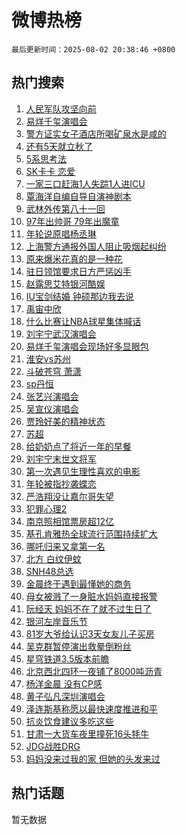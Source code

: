 # 微博热榜

`最后更新时间：2025-08-02 20:38:46 +0800`

## 热门搜索

1. [人民军队攻坚向前](https://m.weibo.cn/search?containerid=100103type%3D1%26t%3D10%26q%3D%23%E4%BA%BA%E6%B0%91%E5%86%9B%E9%98%9F%E6%94%BB%E5%9D%9A%E5%90%91%E5%89%8D%23&stream_entry_id=51&isnewpage=1&extparam=seat%3D1%26c_type%3D51%26cate%3D10103%26pos%3D0%26q%3D%2523%25E4%25BA%25BA%25E6%25B0%2591%25E5%2586%259B%25E9%2598%259F%25E6%2594%25BB%25E5%259D%259A%25E5%2590%2591%25E5%2589%258D%2523%26filter_type%3Drealtimehot%26stream_entry_id%3D51%26dgr%3D0%26display_time%3D1754138324%26pre_seqid%3D17541383246980199400592)
1. [易烊千玺演唱会](https://m.weibo.cn/search?containerid=100103type%3D1%26t%3D10%26q%3D%E6%98%93%E7%83%8A%E5%8D%83%E7%8E%BA%E6%BC%94%E5%94%B1%E4%BC%9A&stream_entry_id=31&isnewpage=1&extparam=seat%3D1%26band_rank%3D1%26lcate%3D5001%26cate%3D5001%26pos%3D0%26realpos%3D1%26q%3D%25E6%2598%2593%25E7%2583%258A%25E5%258D%2583%25E7%258E%25BA%25E6%25BC%2594%25E5%2594%25B1%25E4%25BC%259A%26dgr%3D0%26flag%3D16%26filter_type%3Drealtimehot%26stream_entry_id%3D31%26c_type%3D31%26display_time%3D1754138324%26pre_seqid%3D17541383246980199400592)
1. [警方证实女子酒店所喝矿泉水是咸的](https://m.weibo.cn/search?containerid=100103type%3D1%26t%3D10%26q%3D%23%E8%AD%A6%E6%96%B9%E8%AF%81%E5%AE%9E%E5%A5%B3%E5%AD%90%E9%85%92%E5%BA%97%E6%89%80%E5%96%9D%E7%9F%BF%E6%B3%89%E6%B0%B4%E6%98%AF%E5%92%B8%E7%9A%84%23&stream_entry_id=31&isnewpage=1&extparam=seat%3D1%26band_rank%3D2%26lcate%3D5001%26cate%3D5001%26pos%3D1%26realpos%3D2%26q%3D%2523%25E8%25AD%25A6%25E6%2596%25B9%25E8%25AF%2581%25E5%25AE%259E%25E5%25A5%25B3%25E5%25AD%2590%25E9%2585%2592%25E5%25BA%2597%25E6%2589%2580%25E5%2596%259D%25E7%259F%25BF%25E6%25B3%2589%25E6%25B0%25B4%25E6%2598%25AF%25E5%2592%25B8%25E7%259A%2584%2523%26dgr%3D0%26flag%3D0%26filter_type%3Drealtimehot%26stream_entry_id%3D31%26c_type%3D31%26display_time%3D1754138324%26pre_seqid%3D17541383246980199400592)
1. [还有5天就立秋了](https://m.weibo.cn/search?containerid=100103type%3D1%26t%3D10%26q%3D%23%E8%BF%98%E6%9C%895%E5%A4%A9%E5%B0%B1%E7%AB%8B%E7%A7%8B%E4%BA%86%23&stream_entry_id=31&isnewpage=1&extparam=seat%3D1%26band_rank%3D3%26lcate%3D5001%26cate%3D5001%26pos%3D2%26realpos%3D3%26q%3D%2523%25E8%25BF%2598%25E6%259C%25895%25E5%25A4%25A9%25E5%25B0%25B1%25E7%25AB%258B%25E7%25A7%258B%25E4%25BA%2586%2523%26dgr%3D0%26flag%3D0%26filter_type%3Drealtimehot%26stream_entry_id%3D31%26c_type%3D31%26display_time%3D1754138324%26pre_seqid%3D17541383246980199400592)
1. [5系思考法](https://m.weibo.cn/search?containerid=100103type%3D1%26t%3D10%26q%3D%235%E7%B3%BB%E6%80%9D%E8%80%83%E6%B3%95%23&stream_entry_id=31&isnewpage=1&extparam=seat%3D1%26band_rank%3D4%26lcate%3D5001%26cate%3D5001%26pos%3D3%26is_ad_pos%3D1%26q%3D%25235%25E7%25B3%25BB%25E6%2580%259D%25E8%2580%2583%25E6%25B3%2595%2523%26dgr%3D0%26adid%3D295538%26stream_entry_id%3D31%26filter_type%3Drealtimehot%26topic_ad%3D1%26c_type%3D31%26display_time%3D1754138324%26pre_seqid%3D17541383246980199400592)
1. [SK卡卡 恋爱](https://m.weibo.cn/search?containerid=100103type%3D1%26t%3D10%26q%3DSK%E5%8D%A1%E5%8D%A1+%E6%81%8B%E7%88%B1&stream_entry_id=31&isnewpage=1&extparam=seat%3D1%26band_rank%3D4%26lcate%3D5001%26cate%3D5001%26pos%3D4%26realpos%3D4%26q%3DSK%25E5%258D%25A1%25E5%258D%25A1%2520%25E6%2581%258B%25E7%2588%25B1%26dgr%3D0%26flag%3D1%26filter_type%3Drealtimehot%26stream_entry_id%3D31%26c_type%3D31%26display_time%3D1754138324%26pre_seqid%3D17541383246980199400592)
1. [一家三口赶海1人失踪1人进ICU](https://m.weibo.cn/search?containerid=100103type%3D1%26t%3D10%26q%3D%23%E4%B8%80%E5%AE%B6%E4%B8%89%E5%8F%A3%E8%B5%B6%E6%B5%B71%E4%BA%BA%E5%A4%B1%E8%B8%AA1%E4%BA%BA%E8%BF%9BICU%23&stream_entry_id=31&isnewpage=1&extparam=seat%3D1%26band_rank%3D5%26lcate%3D5001%26cate%3D5001%26pos%3D5%26realpos%3D5%26q%3D%2523%25E4%25B8%2580%25E5%25AE%25B6%25E4%25B8%2589%25E5%258F%25A3%25E8%25B5%25B6%25E6%25B5%25B71%25E4%25BA%25BA%25E5%25A4%25B1%25E8%25B8%25AA1%25E4%25BA%25BA%25E8%25BF%259BICU%2523%26dgr%3D0%26flag%3D1%26filter_type%3Drealtimehot%26stream_entry_id%3D31%26c_type%3D31%26display_time%3D1754138324%26pre_seqid%3D17541383246980199400592)
1. [覃海洋自编自导自演神剧本](https://m.weibo.cn/search?containerid=100103type%3D1%26t%3D10%26q%3D%E8%A6%83%E6%B5%B7%E6%B4%8B%E8%87%AA%E7%BC%96%E8%87%AA%E5%AF%BC%E8%87%AA%E6%BC%94%E7%A5%9E%E5%89%A7%E6%9C%AC&stream_entry_id=31&isnewpage=1&extparam=seat%3D1%26band_rank%3D6%26lcate%3D5001%26cate%3D5001%26pos%3D6%26realpos%3D6%26q%3D%25E8%25A6%2583%25E6%25B5%25B7%25E6%25B4%258B%25E8%2587%25AA%25E7%25BC%2596%25E8%2587%25AA%25E5%25AF%25BC%25E8%2587%25AA%25E6%25BC%2594%25E7%25A5%259E%25E5%2589%25A7%25E6%259C%25AC%26dgr%3D0%26flag%3D2%26filter_type%3Drealtimehot%26stream_entry_id%3D31%26c_type%3D31%26display_time%3D1754138324%26pre_seqid%3D17541383246980199400592)
1. [武林外传第八十一回](https://m.weibo.cn/search?containerid=100103type%3D1%26t%3D10%26q%3D%23%E6%AD%A6%E6%9E%97%E5%A4%96%E4%BC%A0%E7%AC%AC%E5%85%AB%E5%8D%81%E4%B8%80%E5%9B%9E%23&stream_entry_id=31&isnewpage=1&extparam=seat%3D1%26band_rank%3D7%26lcate%3D5001%26cate%3D5001%26pos%3D7%26is_ad_pos%3D1%26q%3D%2523%25E6%25AD%25A6%25E6%259E%2597%25E5%25A4%2596%25E4%25BC%25A0%25E7%25AC%25AC%25E5%2585%25AB%25E5%258D%2581%25E4%25B8%2580%25E5%259B%259E%2523%26dgr%3D0%26adid%3D295565%26stream_entry_id%3D31%26filter_type%3Drealtimehot%26topic_ad%3D1%26c_type%3D31%26display_time%3D1754138324%26pre_seqid%3D17541383246980199400592)
1. [97年出帅哥 79年出魔童](https://m.weibo.cn/search?containerid=100103type%3D1%26t%3D10%26q%3D97%E5%B9%B4%E5%87%BA%E5%B8%85%E5%93%A5+79%E5%B9%B4%E5%87%BA%E9%AD%94%E7%AB%A5&stream_entry_id=31&isnewpage=1&extparam=seat%3D1%26band_rank%3D7%26lcate%3D5001%26cate%3D5001%26pos%3D8%26realpos%3D7%26q%3D97%25E5%25B9%25B4%25E5%2587%25BA%25E5%25B8%2585%25E5%2593%25A5%252079%25E5%25B9%25B4%25E5%2587%25BA%25E9%25AD%2594%25E7%25AB%25A5%26dgr%3D0%26flag%3D1%26filter_type%3Drealtimehot%26stream_entry_id%3D31%26c_type%3D31%26display_time%3D1754138324%26pre_seqid%3D17541383246980199400592)
1. [年轮说原唱杨丞琳](https://m.weibo.cn/search?containerid=100103type%3D1%26t%3D10%26q%3D%E5%B9%B4%E8%BD%AE%E8%AF%B4%E5%8E%9F%E5%94%B1%E6%9D%A8%E4%B8%9E%E7%90%B3&stream_entry_id=31&isnewpage=1&extparam=seat%3D1%26band_rank%3D8%26lcate%3D5001%26cate%3D5001%26pos%3D9%26realpos%3D8%26q%3D%25E5%25B9%25B4%25E8%25BD%25AE%25E8%25AF%25B4%25E5%258E%259F%25E5%2594%25B1%25E6%259D%25A8%25E4%25B8%259E%25E7%2590%25B3%26dgr%3D0%26flag%3D2%26filter_type%3Drealtimehot%26stream_entry_id%3D31%26c_type%3D31%26display_time%3D1754138324%26pre_seqid%3D17541383246980199400592)
1. [上海警方通报外国人阻止吸烟起纠纷](https://m.weibo.cn/search?containerid=100103type%3D1%26t%3D10%26q%3D%23%E4%B8%8A%E6%B5%B7%E8%AD%A6%E6%96%B9%E9%80%9A%E6%8A%A5%E5%A4%96%E5%9B%BD%E4%BA%BA%E9%98%BB%E6%AD%A2%E5%90%B8%E7%83%9F%E8%B5%B7%E7%BA%A0%E7%BA%B7%23&stream_entry_id=31&isnewpage=1&extparam=seat%3D1%26band_rank%3D9%26lcate%3D5001%26cate%3D5001%26pos%3D10%26realpos%3D9%26q%3D%2523%25E4%25B8%258A%25E6%25B5%25B7%25E8%25AD%25A6%25E6%2596%25B9%25E9%2580%259A%25E6%258A%25A5%25E5%25A4%2596%25E5%259B%25BD%25E4%25BA%25BA%25E9%2598%25BB%25E6%25AD%25A2%25E5%2590%25B8%25E7%2583%259F%25E8%25B5%25B7%25E7%25BA%25A0%25E7%25BA%25B7%2523%26dgr%3D0%26flag%3D1%26filter_type%3Drealtimehot%26stream_entry_id%3D31%26c_type%3D31%26display_time%3D1754138324%26pre_seqid%3D17541383246980199400592)
1. [原来爆米花真的是一种花](https://m.weibo.cn/search?containerid=100103type%3D1%26t%3D10%26q%3D%23%E5%8E%9F%E6%9D%A5%E7%88%86%E7%B1%B3%E8%8A%B1%E7%9C%9F%E7%9A%84%E6%98%AF%E4%B8%80%E7%A7%8D%E8%8A%B1%23&stream_entry_id=31&isnewpage=1&extparam=seat%3D1%26band_rank%3D10%26lcate%3D5001%26cate%3D5001%26pos%3D11%26realpos%3D10%26q%3D%2523%25E5%258E%259F%25E6%259D%25A5%25E7%2588%2586%25E7%25B1%25B3%25E8%258A%25B1%25E7%259C%259F%25E7%259A%2584%25E6%2598%25AF%25E4%25B8%2580%25E7%25A7%258D%25E8%258A%25B1%2523%26dgr%3D0%26flag%3D0%26filter_type%3Drealtimehot%26stream_entry_id%3D31%26c_type%3D31%26display_time%3D1754138324%26pre_seqid%3D17541383246980199400592)
1. [驻日领馆要求日方严惩凶手](https://m.weibo.cn/search?containerid=100103type%3D1%26t%3D10%26q%3D%23%E9%A9%BB%E6%97%A5%E9%A2%86%E9%A6%86%E8%A6%81%E6%B1%82%E6%97%A5%E6%96%B9%E4%B8%A5%E6%83%A9%E5%87%B6%E6%89%8B%23&stream_entry_id=31&isnewpage=1&extparam=seat%3D1%26band_rank%3D11%26lcate%3D5001%26cate%3D5001%26pos%3D12%26realpos%3D11%26q%3D%2523%25E9%25A9%25BB%25E6%2597%25A5%25E9%25A2%2586%25E9%25A6%2586%25E8%25A6%2581%25E6%25B1%2582%25E6%2597%25A5%25E6%2596%25B9%25E4%25B8%25A5%25E6%2583%25A9%25E5%2587%25B6%25E6%2589%258B%2523%26dgr%3D0%26flag%3D1%26filter_type%3Drealtimehot%26stream_entry_id%3D31%26c_type%3D31%26display_time%3D1754138324%26pre_seqid%3D17541383246980199400592)
1. [赵露思艾特银河酷娱](https://m.weibo.cn/search?containerid=100103type%3D1%26t%3D10%26q%3D%23%E8%B5%B5%E9%9C%B2%E6%80%9D%E8%89%BE%E7%89%B9%E9%93%B6%E6%B2%B3%E9%85%B7%E5%A8%B1%23&stream_entry_id=31&isnewpage=1&extparam=seat%3D1%26band_rank%3D12%26lcate%3D5001%26cate%3D5001%26pos%3D13%26realpos%3D12%26q%3D%2523%25E8%25B5%25B5%25E9%259C%25B2%25E6%2580%259D%25E8%2589%25BE%25E7%2589%25B9%25E9%2593%25B6%25E6%25B2%25B3%25E9%2585%25B7%25E5%25A8%25B1%2523%26dgr%3D0%26flag%3D2%26filter_type%3Drealtimehot%26stream_entry_id%3D31%26c_type%3D31%26display_time%3D1754138324%26pre_seqid%3D17541383246980199400592)
1. [IU宝剑结婚 钟硕那边我去说](https://m.weibo.cn/search?containerid=100103type%3D1%26t%3D10%26q%3DIU%E5%AE%9D%E5%89%91%E7%BB%93%E5%A9%9A+%E9%92%9F%E7%A1%95%E9%82%A3%E8%BE%B9%E6%88%91%E5%8E%BB%E8%AF%B4&stream_entry_id=31&isnewpage=1&extparam=seat%3D1%26band_rank%3D13%26lcate%3D5001%26cate%3D5001%26pos%3D14%26realpos%3D13%26q%3DIU%25E5%25AE%259D%25E5%2589%2591%25E7%25BB%2593%25E5%25A9%259A%2520%25E9%2592%259F%25E7%25A1%2595%25E9%2582%25A3%25E8%25BE%25B9%25E6%2588%2591%25E5%258E%25BB%25E8%25AF%25B4%26dgr%3D0%26flag%3D2%26filter_type%3Drealtimehot%26stream_entry_id%3D31%26c_type%3D31%26display_time%3D1754138324%26pre_seqid%3D17541383246980199400592)
1. [禹宙中欣](https://m.weibo.cn/search?containerid=100103type%3D1%26t%3D10%26q%3D%E7%A6%B9%E5%AE%99%E4%B8%AD%E6%AC%A3&stream_entry_id=31&isnewpage=1&extparam=seat%3D1%26band_rank%3D14%26lcate%3D5001%26cate%3D5001%26pos%3D15%26realpos%3D14%26q%3D%25E7%25A6%25B9%25E5%25AE%2599%25E4%25B8%25AD%25E6%25AC%25A3%26dgr%3D0%26flag%3D0%26filter_type%3Drealtimehot%26stream_entry_id%3D31%26c_type%3D31%26display_time%3D1754138324%26pre_seqid%3D17541383246980199400592)
1. [什么比赛让NBA球星集体喊话](https://m.weibo.cn/search?containerid=100103type%3D1%26t%3D10%26q%3D%23%E4%BB%80%E4%B9%88%E6%AF%94%E8%B5%9B%E8%AE%A9NBA%E7%90%83%E6%98%9F%E9%9B%86%E4%BD%93%E5%96%8A%E8%AF%9D%23&stream_entry_id=31&isnewpage=1&extparam=seat%3D1%26band_rank%3D15%26lcate%3D5001%26cate%3D5001%26pos%3D16%26realpos%3D15%26q%3D%2523%25E4%25BB%2580%25E4%25B9%2588%25E6%25AF%2594%25E8%25B5%259B%25E8%25AE%25A9NBA%25E7%2590%2583%25E6%2598%259F%25E9%259B%2586%25E4%25BD%2593%25E5%2596%258A%25E8%25AF%259D%2523%26dgr%3D0%26adid%3D295637%26flag%3D0%26filter_type%3Drealtimehot%26stream_entry_id%3D31%26c_type%3D31%26display_time%3D1754138324%26pre_seqid%3D17541383246980199400592)
1. [刘宇宁武汉演唱会](https://m.weibo.cn/search?containerid=100103type%3D1%26t%3D10%26q%3D%E5%88%98%E5%AE%87%E5%AE%81%E6%AD%A6%E6%B1%89%E6%BC%94%E5%94%B1%E4%BC%9A&stream_entry_id=31&isnewpage=1&extparam=seat%3D1%26band_rank%3D16%26lcate%3D5001%26cate%3D5001%26pos%3D17%26realpos%3D16%26q%3D%25E5%2588%2598%25E5%25AE%2587%25E5%25AE%2581%25E6%25AD%25A6%25E6%25B1%2589%25E6%25BC%2594%25E5%2594%25B1%25E4%25BC%259A%26dgr%3D0%26flag%3D0%26filter_type%3Drealtimehot%26stream_entry_id%3D31%26c_type%3D31%26display_time%3D1754138324%26pre_seqid%3D17541383246980199400592)
1. [易烊千玺演唱会现场好多显眼包](https://m.weibo.cn/search?containerid=100103type%3D1%26t%3D10%26q%3D%23%E6%98%93%E7%83%8A%E5%8D%83%E7%8E%BA%E6%BC%94%E5%94%B1%E4%BC%9A%E7%8E%B0%E5%9C%BA%E5%A5%BD%E5%A4%9A%E6%98%BE%E7%9C%BC%E5%8C%85%23&stream_entry_id=31&isnewpage=1&extparam=seat%3D1%26band_rank%3D17%26lcate%3D5001%26cate%3D5001%26pos%3D18%26realpos%3D17%26q%3D%2523%25E6%2598%2593%25E7%2583%258A%25E5%258D%2583%25E7%258E%25BA%25E6%25BC%2594%25E5%2594%25B1%25E4%25BC%259A%25E7%258E%25B0%25E5%259C%25BA%25E5%25A5%25BD%25E5%25A4%259A%25E6%2598%25BE%25E7%259C%25BC%25E5%258C%2585%2523%26dgr%3D0%26flag%3D1%26filter_type%3Drealtimehot%26stream_entry_id%3D31%26c_type%3D31%26display_time%3D1754138324%26pre_seqid%3D17541383246980199400592)
1. [淮安vs苏州](https://m.weibo.cn/search?containerid=100103type%3D1%26t%3D10%26q%3D%23%E6%B7%AE%E5%AE%89vs%E8%8B%8F%E5%B7%9E%23&stream_entry_id=31&isnewpage=1&extparam=seat%3D1%26band_rank%3D18%26lcate%3D5001%26cate%3D5001%26pos%3D19%26realpos%3D18%26q%3D%2523%25E6%25B7%25AE%25E5%25AE%2589vs%25E8%258B%258F%25E5%25B7%259E%2523%26dgr%3D0%26flag%3D1%26filter_type%3Drealtimehot%26stream_entry_id%3D31%26c_type%3D31%26display_time%3D1754138324%26pre_seqid%3D17541383246980199400592)
1. [斗破苍穹 萧潇](https://m.weibo.cn/search?containerid=100103type%3D1%26t%3D10%26q%3D%E6%96%97%E7%A0%B4%E8%8B%8D%E7%A9%B9+%E8%90%A7%E6%BD%87&stream_entry_id=31&isnewpage=1&extparam=seat%3D1%26band_rank%3D19%26lcate%3D5001%26cate%3D5001%26pos%3D20%26realpos%3D19%26q%3D%25E6%2596%2597%25E7%25A0%25B4%25E8%258B%258D%25E7%25A9%25B9%2520%25E8%2590%25A7%25E6%25BD%2587%26dgr%3D0%26flag%3D0%26filter_type%3Drealtimehot%26stream_entry_id%3D31%26c_type%3D31%26display_time%3D1754138324%26pre_seqid%3D17541383246980199400592)
1. [sp丹恒](https://m.weibo.cn/search?containerid=100103type%3D1%26t%3D10%26q%3Dsp%E4%B8%B9%E6%81%92&stream_entry_id=31&isnewpage=1&extparam=seat%3D1%26band_rank%3D20%26lcate%3D5001%26cate%3D5001%26pos%3D21%26realpos%3D20%26q%3Dsp%25E4%25B8%25B9%25E6%2581%2592%26dgr%3D0%26flag%3D1%26filter_type%3Drealtimehot%26stream_entry_id%3D31%26c_type%3D31%26display_time%3D1754138324%26pre_seqid%3D17541383246980199400592)
1. [张艺兴演唱会](https://m.weibo.cn/search?containerid=100103type%3D1%26t%3D10%26q%3D%E5%BC%A0%E8%89%BA%E5%85%B4%E6%BC%94%E5%94%B1%E4%BC%9A&stream_entry_id=31&isnewpage=1&extparam=seat%3D1%26band_rank%3D21%26lcate%3D5001%26cate%3D5001%26pos%3D22%26realpos%3D21%26q%3D%25E5%25BC%25A0%25E8%2589%25BA%25E5%2585%25B4%25E6%25BC%2594%25E5%2594%25B1%25E4%25BC%259A%26dgr%3D0%26flag%3D0%26filter_type%3Drealtimehot%26stream_entry_id%3D31%26c_type%3D31%26display_time%3D1754138324%26pre_seqid%3D17541383246980199400592)
1. [吴宣仪演唱会](https://m.weibo.cn/search?containerid=100103type%3D1%26t%3D10%26q%3D%E5%90%B4%E5%AE%A3%E4%BB%AA%E6%BC%94%E5%94%B1%E4%BC%9A&stream_entry_id=31&isnewpage=1&extparam=seat%3D1%26band_rank%3D22%26lcate%3D5001%26cate%3D5001%26pos%3D23%26realpos%3D22%26q%3D%25E5%2590%25B4%25E5%25AE%25A3%25E4%25BB%25AA%25E6%25BC%2594%25E5%2594%25B1%25E4%25BC%259A%26dgr%3D0%26flag%3D1%26filter_type%3Drealtimehot%26stream_entry_id%3D31%26c_type%3D31%26display_time%3D1754138324%26pre_seqid%3D17541383246980199400592)
1. [贾玲好美的精神状态](https://m.weibo.cn/search?containerid=100103type%3D1%26t%3D10%26q%3D%23%E8%B4%BE%E7%8E%B2%E5%A5%BD%E7%BE%8E%E7%9A%84%E7%B2%BE%E7%A5%9E%E7%8A%B6%E6%80%81%23&stream_entry_id=31&isnewpage=1&extparam=seat%3D1%26band_rank%3D23%26lcate%3D5001%26cate%3D5001%26pos%3D24%26realpos%3D23%26q%3D%2523%25E8%25B4%25BE%25E7%258E%25B2%25E5%25A5%25BD%25E7%25BE%258E%25E7%259A%2584%25E7%25B2%25BE%25E7%25A5%259E%25E7%258A%25B6%25E6%2580%2581%2523%26dgr%3D0%26flag%3D1%26filter_type%3Drealtimehot%26stream_entry_id%3D31%26c_type%3D31%26display_time%3D1754138324%26pre_seqid%3D17541383246980199400592)
1. [苏超](https://m.weibo.cn/search?containerid=100103type%3D1%26t%3D10%26q%3D%E8%8B%8F%E8%B6%85&stream_entry_id=31&isnewpage=1&extparam=seat%3D1%26band_rank%3D24%26lcate%3D5001%26cate%3D5001%26pos%3D25%26realpos%3D24%26q%3D%25E8%258B%258F%25E8%25B6%2585%26dgr%3D0%26flag%3D0%26filter_type%3Drealtimehot%26stream_entry_id%3D31%26c_type%3D31%26display_time%3D1754138324%26pre_seqid%3D17541383246980199400592)
1. [给奶奶点了将近一年的早餐](https://m.weibo.cn/search?containerid=100103type%3D1%26t%3D10%26q%3D%E7%BB%99%E5%A5%B6%E5%A5%B6%E7%82%B9%E4%BA%86%E5%B0%86%E8%BF%91%E4%B8%80%E5%B9%B4%E7%9A%84%E6%97%A9%E9%A4%90&stream_entry_id=31&isnewpage=1&extparam=seat%3D1%26band_rank%3D25%26lcate%3D5001%26cate%3D5001%26pos%3D26%26realpos%3D25%26q%3D%25E7%25BB%2599%25E5%25A5%25B6%25E5%25A5%25B6%25E7%2582%25B9%25E4%25BA%2586%25E5%25B0%2586%25E8%25BF%2591%25E4%25B8%2580%25E5%25B9%25B4%25E7%259A%2584%25E6%2597%25A9%25E9%25A4%2590%26dgr%3D0%26flag%3D0%26filter_type%3Drealtimehot%26stream_entry_id%3D31%26c_type%3D31%26display_time%3D1754138324%26pre_seqid%3D17541383246980199400592)
1. [刘宇宁末世文将军](https://m.weibo.cn/search?containerid=100103type%3D1%26t%3D10%26q%3D%E5%88%98%E5%AE%87%E5%AE%81%E6%9C%AB%E4%B8%96%E6%96%87%E5%B0%86%E5%86%9B&stream_entry_id=31&isnewpage=1&extparam=seat%3D1%26band_rank%3D26%26lcate%3D5001%26cate%3D5001%26pos%3D27%26realpos%3D26%26q%3D%25E5%2588%2598%25E5%25AE%2587%25E5%25AE%2581%25E6%259C%25AB%25E4%25B8%2596%25E6%2596%2587%25E5%25B0%2586%25E5%2586%259B%26dgr%3D0%26flag%3D1%26filter_type%3Drealtimehot%26stream_entry_id%3D31%26c_type%3D31%26display_time%3D1754138324%26pre_seqid%3D17541383246980199400592)
1. [第一次遇见生理性喜欢的电影](https://m.weibo.cn/search?containerid=100103type%3D1%26t%3D10%26q%3D%E7%AC%AC%E4%B8%80%E6%AC%A1%E9%81%87%E8%A7%81%E7%94%9F%E7%90%86%E6%80%A7%E5%96%9C%E6%AC%A2%E7%9A%84%E7%94%B5%E5%BD%B1&stream_entry_id=31&isnewpage=1&extparam=seat%3D1%26band_rank%3D27%26lcate%3D5001%26cate%3D5001%26pos%3D28%26realpos%3D27%26q%3D%25E7%25AC%25AC%25E4%25B8%2580%25E6%25AC%25A1%25E9%2581%2587%25E8%25A7%2581%25E7%2594%259F%25E7%2590%2586%25E6%2580%25A7%25E5%2596%259C%25E6%25AC%25A2%25E7%259A%2584%25E7%2594%25B5%25E5%25BD%25B1%26dgr%3D0%26flag%3D1%26filter_type%3Drealtimehot%26stream_entry_id%3D31%26c_type%3D31%26display_time%3D1754138324%26pre_seqid%3D17541383246980199400592)
1. [年轮被指抄袭蝶恋](https://m.weibo.cn/search?containerid=100103type%3D1%26t%3D10%26q%3D%23%E5%B9%B4%E8%BD%AE%E8%A2%AB%E6%8C%87%E6%8A%84%E8%A2%AD%E8%9D%B6%E6%81%8B%23&stream_entry_id=31&isnewpage=1&extparam=seat%3D1%26band_rank%3D28%26lcate%3D5001%26cate%3D5001%26pos%3D29%26realpos%3D28%26q%3D%2523%25E5%25B9%25B4%25E8%25BD%25AE%25E8%25A2%25AB%25E6%258C%2587%25E6%258A%2584%25E8%25A2%25AD%25E8%259D%25B6%25E6%2581%258B%2523%26dgr%3D0%26flag%3D0%26filter_type%3Drealtimehot%26stream_entry_id%3D31%26c_type%3D31%26display_time%3D1754138324%26pre_seqid%3D17541383246980199400592)
1. [严浩翔没让嘉尔哥失望](https://m.weibo.cn/search?containerid=100103type%3D1%26t%3D10%26q%3D%23%E4%B8%A5%E6%B5%A9%E7%BF%94%E6%B2%A1%E8%AE%A9%E5%98%89%E5%B0%94%E5%93%A5%E5%A4%B1%E6%9C%9B%23&stream_entry_id=31&isnewpage=1&extparam=seat%3D1%26band_rank%3D29%26lcate%3D5001%26cate%3D5001%26pos%3D30%26realpos%3D29%26q%3D%2523%25E4%25B8%25A5%25E6%25B5%25A9%25E7%25BF%2594%25E6%25B2%25A1%25E8%25AE%25A9%25E5%2598%2589%25E5%25B0%2594%25E5%2593%25A5%25E5%25A4%25B1%25E6%259C%259B%2523%26dgr%3D0%26flag%3D0%26filter_type%3Drealtimehot%26stream_entry_id%3D31%26c_type%3D31%26display_time%3D1754138324%26pre_seqid%3D17541383246980199400592)
1. [犯罪心理2](https://m.weibo.cn/search?containerid=100103type%3D1%26t%3D10%26q%3D%E7%8A%AF%E7%BD%AA%E5%BF%83%E7%90%862&stream_entry_id=31&isnewpage=1&extparam=seat%3D1%26band_rank%3D30%26lcate%3D5001%26cate%3D5001%26pos%3D31%26realpos%3D30%26q%3D%25E7%258A%25AF%25E7%25BD%25AA%25E5%25BF%2583%25E7%2590%25862%26dgr%3D0%26flag%3D1%26filter_type%3Drealtimehot%26stream_entry_id%3D31%26c_type%3D31%26display_time%3D1754138324%26pre_seqid%3D17541383246980199400592)
1. [南京照相馆票房超12亿](https://m.weibo.cn/search?containerid=100103type%3D1%26t%3D10%26q%3D%23%E5%8D%97%E4%BA%AC%E7%85%A7%E7%9B%B8%E9%A6%86%E7%A5%A8%E6%88%BF%E8%B6%8512%E4%BA%BF%23&stream_entry_id=31&isnewpage=1&extparam=seat%3D1%26band_rank%3D31%26lcate%3D5001%26cate%3D5001%26pos%3D32%26realpos%3D31%26q%3D%2523%25E5%258D%2597%25E4%25BA%25AC%25E7%2585%25A7%25E7%259B%25B8%25E9%25A6%2586%25E7%25A5%25A8%25E6%2588%25BF%25E8%25B6%258512%25E4%25BA%25BF%2523%26dgr%3D0%26flag%3D1%26filter_type%3Drealtimehot%26stream_entry_id%3D31%26c_type%3D31%26display_time%3D1754138324%26pre_seqid%3D17541383246980199400592)
1. [基孔肯雅热全球流行范围持续扩大](https://m.weibo.cn/search?containerid=100103type%3D1%26t%3D10%26q%3D%23%E5%9F%BA%E5%AD%94%E8%82%AF%E9%9B%85%E7%83%AD%E5%85%A8%E7%90%83%E6%B5%81%E8%A1%8C%E8%8C%83%E5%9B%B4%E6%8C%81%E7%BB%AD%E6%89%A9%E5%A4%A7%23&stream_entry_id=31&isnewpage=1&extparam=seat%3D1%26band_rank%3D32%26lcate%3D5001%26cate%3D5001%26pos%3D33%26realpos%3D32%26q%3D%2523%25E5%259F%25BA%25E5%25AD%2594%25E8%2582%25AF%25E9%259B%2585%25E7%2583%25AD%25E5%2585%25A8%25E7%2590%2583%25E6%25B5%2581%25E8%25A1%258C%25E8%258C%2583%25E5%259B%25B4%25E6%258C%2581%25E7%25BB%25AD%25E6%2589%25A9%25E5%25A4%25A7%2523%26dgr%3D0%26flag%3D1%26filter_type%3Drealtimehot%26stream_entry_id%3D31%26c_type%3D31%26display_time%3D1754138324%26pre_seqid%3D17541383246980199400592)
1. [哪吒归来又拿第一名](https://m.weibo.cn/search?containerid=100103type%3D1%26t%3D10%26q%3D%23%E5%93%AA%E5%90%92%E5%BD%92%E6%9D%A5%E5%8F%88%E6%8B%BF%E7%AC%AC%E4%B8%80%E5%90%8D%23&stream_entry_id=31&isnewpage=1&extparam=seat%3D1%26band_rank%3D33%26lcate%3D5001%26cate%3D5001%26pos%3D34%26realpos%3D33%26q%3D%2523%25E5%2593%25AA%25E5%2590%2592%25E5%25BD%2592%25E6%259D%25A5%25E5%258F%2588%25E6%258B%25BF%25E7%25AC%25AC%25E4%25B8%2580%25E5%2590%258D%2523%26dgr%3D0%26flag%3D1%26filter_type%3Drealtimehot%26stream_entry_id%3D31%26c_type%3D31%26display_time%3D1754138324%26pre_seqid%3D17541383246980199400592)
1. [北方 白纹伊蚊](https://m.weibo.cn/search?containerid=100103type%3D1%26t%3D10%26q%3D%E5%8C%97%E6%96%B9+%E7%99%BD%E7%BA%B9%E4%BC%8A%E8%9A%8A&stream_entry_id=31&isnewpage=1&extparam=seat%3D1%26band_rank%3D34%26lcate%3D5001%26cate%3D5001%26pos%3D35%26realpos%3D34%26q%3D%25E5%258C%2597%25E6%2596%25B9%2520%25E7%2599%25BD%25E7%25BA%25B9%25E4%25BC%258A%25E8%259A%258A%26dgr%3D0%26flag%3D0%26filter_type%3Drealtimehot%26stream_entry_id%3D31%26c_type%3D31%26display_time%3D1754138324%26pre_seqid%3D17541383246980199400592)
1. [SNH48总选](https://m.weibo.cn/search?containerid=100103type%3D1%26t%3D10%26q%3DSNH48%E6%80%BB%E9%80%89&stream_entry_id=31&isnewpage=1&extparam=seat%3D1%26band_rank%3D35%26lcate%3D5001%26cate%3D5001%26pos%3D36%26realpos%3D35%26q%3DSNH48%25E6%2580%25BB%25E9%2580%2589%26dgr%3D0%26flag%3D0%26filter_type%3Drealtimehot%26stream_entry_id%3D31%26c_type%3D31%26display_time%3D1754138324%26pre_seqid%3D17541383246980199400592)
1. [金晨终于遇到最懂她的商务](https://m.weibo.cn/search?containerid=100103type%3D1%26t%3D10%26q%3D%E9%87%91%E6%99%A8%E7%BB%88%E4%BA%8E%E9%81%87%E5%88%B0%E6%9C%80%E6%87%82%E5%A5%B9%E7%9A%84%E5%95%86%E5%8A%A1&stream_entry_id=31&isnewpage=1&extparam=seat%3D1%26band_rank%3D36%26lcate%3D5001%26cate%3D5001%26pos%3D37%26realpos%3D36%26q%3D%25E9%2587%2591%25E6%2599%25A8%25E7%25BB%2588%25E4%25BA%258E%25E9%2581%2587%25E5%2588%25B0%25E6%259C%2580%25E6%2587%2582%25E5%25A5%25B9%25E7%259A%2584%25E5%2595%2586%25E5%258A%25A1%26dgr%3D0%26flag%3D1%26filter_type%3Drealtimehot%26stream_entry_id%3D31%26c_type%3D31%26display_time%3D1754138324%26pre_seqid%3D17541383246980199400592)
1. [母女被溅了一身脏水妈妈直接报警](https://m.weibo.cn/search?containerid=100103type%3D1%26t%3D10%26q%3D%23%E6%AF%8D%E5%A5%B3%E8%A2%AB%E6%BA%85%E4%BA%86%E4%B8%80%E8%BA%AB%E8%84%8F%E6%B0%B4%E5%A6%88%E5%A6%88%E7%9B%B4%E6%8E%A5%E6%8A%A5%E8%AD%A6%23&stream_entry_id=31&isnewpage=1&extparam=seat%3D1%26band_rank%3D37%26lcate%3D5001%26cate%3D5001%26pos%3D38%26realpos%3D37%26q%3D%2523%25E6%25AF%258D%25E5%25A5%25B3%25E8%25A2%25AB%25E6%25BA%2585%25E4%25BA%2586%25E4%25B8%2580%25E8%25BA%25AB%25E8%2584%258F%25E6%25B0%25B4%25E5%25A6%2588%25E5%25A6%2588%25E7%259B%25B4%25E6%258E%25A5%25E6%258A%25A5%25E8%25AD%25A6%2523%26dgr%3D0%26flag%3D0%26filter_type%3Drealtimehot%26stream_entry_id%3D31%26c_type%3D31%26display_time%3D1754138324%26pre_seqid%3D17541383246980199400592)
1. [阮经天 妈妈不在了就不过生日了](https://m.weibo.cn/search?containerid=100103type%3D1%26t%3D10%26q%3D%E9%98%AE%E7%BB%8F%E5%A4%A9+%E5%A6%88%E5%A6%88%E4%B8%8D%E5%9C%A8%E4%BA%86%E5%B0%B1%E4%B8%8D%E8%BF%87%E7%94%9F%E6%97%A5%E4%BA%86&stream_entry_id=31&isnewpage=1&extparam=seat%3D1%26band_rank%3D38%26lcate%3D5001%26cate%3D5001%26pos%3D39%26realpos%3D38%26q%3D%25E9%2598%25AE%25E7%25BB%258F%25E5%25A4%25A9%2520%25E5%25A6%2588%25E5%25A6%2588%25E4%25B8%258D%25E5%259C%25A8%25E4%25BA%2586%25E5%25B0%25B1%25E4%25B8%258D%25E8%25BF%2587%25E7%2594%259F%25E6%2597%25A5%25E4%25BA%2586%26dgr%3D0%26flag%3D1%26filter_type%3Drealtimehot%26stream_entry_id%3D31%26c_type%3D31%26display_time%3D1754138324%26pre_seqid%3D17541383246980199400592)
1. [银河左岸音乐节](https://m.weibo.cn/search?containerid=100103type%3D1%26t%3D10%26q%3D%E9%93%B6%E6%B2%B3%E5%B7%A6%E5%B2%B8%E9%9F%B3%E4%B9%90%E8%8A%82&stream_entry_id=31&isnewpage=1&extparam=seat%3D1%26band_rank%3D39%26lcate%3D5001%26cate%3D5001%26pos%3D40%26realpos%3D39%26q%3D%25E9%2593%25B6%25E6%25B2%25B3%25E5%25B7%25A6%25E5%25B2%25B8%25E9%259F%25B3%25E4%25B9%2590%25E8%258A%2582%26dgr%3D0%26flag%3D1%26filter_type%3Drealtimehot%26stream_entry_id%3D31%26c_type%3D31%26display_time%3D1754138324%26pre_seqid%3D17541383246980199400592)
1. [81岁大爷给认识3天女友儿子买房](https://m.weibo.cn/search?containerid=100103type%3D1%26t%3D10%26q%3D%2381%E5%B2%81%E5%A4%A7%E7%88%B7%E7%BB%99%E8%AE%A4%E8%AF%863%E5%A4%A9%E5%A5%B3%E5%8F%8B%E5%84%BF%E5%AD%90%E4%B9%B0%E6%88%BF%23&stream_entry_id=31&isnewpage=1&extparam=seat%3D1%26band_rank%3D40%26lcate%3D5001%26cate%3D5001%26pos%3D41%26realpos%3D40%26q%3D%252381%25E5%25B2%2581%25E5%25A4%25A7%25E7%2588%25B7%25E7%25BB%2599%25E8%25AE%25A4%25E8%25AF%25863%25E5%25A4%25A9%25E5%25A5%25B3%25E5%258F%258B%25E5%2584%25BF%25E5%25AD%2590%25E4%25B9%25B0%25E6%2588%25BF%2523%26dgr%3D0%26flag%3D1%26filter_type%3Drealtimehot%26stream_entry_id%3D31%26c_type%3D31%26display_time%3D1754138324%26pre_seqid%3D17541383246980199400592)
1. [吴克群暂停演出救晕倒粉丝](https://m.weibo.cn/search?containerid=100103type%3D1%26t%3D10%26q%3D%E5%90%B4%E5%85%8B%E7%BE%A4%E6%9A%82%E5%81%9C%E6%BC%94%E5%87%BA%E6%95%91%E6%99%95%E5%80%92%E7%B2%89%E4%B8%9D&stream_entry_id=31&isnewpage=1&extparam=seat%3D1%26band_rank%3D41%26lcate%3D5001%26cate%3D5001%26pos%3D42%26realpos%3D41%26q%3D%25E5%2590%25B4%25E5%2585%258B%25E7%25BE%25A4%25E6%259A%2582%25E5%2581%259C%25E6%25BC%2594%25E5%2587%25BA%25E6%2595%2591%25E6%2599%2595%25E5%2580%2592%25E7%25B2%2589%25E4%25B8%259D%26dgr%3D0%26flag%3D1%26filter_type%3Drealtimehot%26stream_entry_id%3D31%26c_type%3D31%26display_time%3D1754138324%26pre_seqid%3D17541383246980199400592)
1. [星穹铁道3.5版本前瞻](https://m.weibo.cn/search?containerid=100103type%3D1%26t%3D10%26q%3D%23%E6%98%9F%E7%A9%B9%E9%93%81%E9%81%933.5%E7%89%88%E6%9C%AC%E5%89%8D%E7%9E%BB%23&stream_entry_id=31&isnewpage=1&extparam=seat%3D1%26band_rank%3D42%26lcate%3D5001%26cate%3D5001%26pos%3D43%26realpos%3D42%26q%3D%2523%25E6%2598%259F%25E7%25A9%25B9%25E9%2593%2581%25E9%2581%25933.5%25E7%2589%2588%25E6%259C%25AC%25E5%2589%258D%25E7%259E%25BB%2523%26dgr%3D0%26flag%3D1%26filter_type%3Drealtimehot%26stream_entry_id%3D31%26c_type%3D31%26display_time%3D1754138324%26pre_seqid%3D17541383246980199400592)
1. [北京西北四环一夜铺了8000吨沥青](https://m.weibo.cn/search?containerid=100103type%3D1%26t%3D10%26q%3D%23%E5%8C%97%E4%BA%AC%E8%A5%BF%E5%8C%97%E5%9B%9B%E7%8E%AF%E4%B8%80%E5%A4%9C%E9%93%BA%E4%BA%868000%E5%90%A8%E6%B2%A5%E9%9D%92%23&stream_entry_id=31&isnewpage=1&extparam=seat%3D1%26band_rank%3D43%26lcate%3D5001%26cate%3D5001%26pos%3D44%26realpos%3D43%26q%3D%2523%25E5%258C%2597%25E4%25BA%25AC%25E8%25A5%25BF%25E5%258C%2597%25E5%259B%259B%25E7%258E%25AF%25E4%25B8%2580%25E5%25A4%259C%25E9%2593%25BA%25E4%25BA%25868000%25E5%2590%25A8%25E6%25B2%25A5%25E9%259D%2592%2523%26dgr%3D0%26flag%3D0%26filter_type%3Drealtimehot%26stream_entry_id%3D31%26c_type%3D31%26display_time%3D1754138324%26pre_seqid%3D17541383246980199400592)
1. [杨洋金晨 没有CP感](https://m.weibo.cn/search?containerid=100103type%3D1%26t%3D10%26q%3D%E6%9D%A8%E6%B4%8B%E9%87%91%E6%99%A8+%E6%B2%A1%E6%9C%89CP%E6%84%9F&stream_entry_id=31&isnewpage=1&extparam=seat%3D1%26band_rank%3D44%26lcate%3D5001%26cate%3D5001%26pos%3D45%26realpos%3D44%26q%3D%25E6%259D%25A8%25E6%25B4%258B%25E9%2587%2591%25E6%2599%25A8%2520%25E6%25B2%25A1%25E6%259C%2589CP%25E6%2584%259F%26dgr%3D0%26flag%3D0%26filter_type%3Drealtimehot%26stream_entry_id%3D31%26c_type%3D31%26display_time%3D1754138324%26pre_seqid%3D17541383246980199400592)
1. [黄子弘凡深圳演唱会](https://m.weibo.cn/search?containerid=100103type%3D1%26t%3D10%26q%3D%E9%BB%84%E5%AD%90%E5%BC%98%E5%87%A1%E6%B7%B1%E5%9C%B3%E6%BC%94%E5%94%B1%E4%BC%9A&stream_entry_id=31&isnewpage=1&extparam=seat%3D1%26band_rank%3D45%26lcate%3D5001%26cate%3D5001%26pos%3D46%26realpos%3D45%26q%3D%25E9%25BB%2584%25E5%25AD%2590%25E5%25BC%2598%25E5%2587%25A1%25E6%25B7%25B1%25E5%259C%25B3%25E6%25BC%2594%25E5%2594%25B1%25E4%25BC%259A%26dgr%3D0%26flag%3D1%26filter_type%3Drealtimehot%26stream_entry_id%3D31%26c_type%3D31%26display_time%3D1754138324%26pre_seqid%3D17541383246980199400592)
1. [泽连斯基称愿以最快速度推进和平](https://m.weibo.cn/search?containerid=100103type%3D1%26t%3D10%26q%3D%23%E6%B3%BD%E8%BF%9E%E6%96%AF%E5%9F%BA%E7%A7%B0%E6%84%BF%E4%BB%A5%E6%9C%80%E5%BF%AB%E9%80%9F%E5%BA%A6%E6%8E%A8%E8%BF%9B%E5%92%8C%E5%B9%B3%23&stream_entry_id=31&isnewpage=1&extparam=seat%3D1%26band_rank%3D46%26lcate%3D5001%26cate%3D5001%26pos%3D47%26realpos%3D46%26q%3D%2523%25E6%25B3%25BD%25E8%25BF%259E%25E6%2596%25AF%25E5%259F%25BA%25E7%25A7%25B0%25E6%2584%25BF%25E4%25BB%25A5%25E6%259C%2580%25E5%25BF%25AB%25E9%2580%259F%25E5%25BA%25A6%25E6%258E%25A8%25E8%25BF%259B%25E5%2592%258C%25E5%25B9%25B3%2523%26dgr%3D0%26flag%3D1%26filter_type%3Drealtimehot%26stream_entry_id%3D31%26c_type%3D31%26display_time%3D1754138324%26pre_seqid%3D17541383246980199400592)
1. [抗炎饮食建议多吃这些](https://m.weibo.cn/search?containerid=100103type%3D1%26t%3D10%26q%3D%23%E6%8A%97%E7%82%8E%E9%A5%AE%E9%A3%9F%E5%BB%BA%E8%AE%AE%E5%A4%9A%E5%90%83%E8%BF%99%E4%BA%9B%23&stream_entry_id=31&isnewpage=1&extparam=seat%3D1%26band_rank%3D47%26lcate%3D5001%26cate%3D5001%26pos%3D48%26realpos%3D47%26q%3D%2523%25E6%258A%2597%25E7%2582%258E%25E9%25A5%25AE%25E9%25A3%259F%25E5%25BB%25BA%25E8%25AE%25AE%25E5%25A4%259A%25E5%2590%2583%25E8%25BF%2599%25E4%25BA%259B%2523%26dgr%3D0%26flag%3D1%26filter_type%3Drealtimehot%26stream_entry_id%3D31%26c_type%3D31%26display_time%3D1754138324%26pre_seqid%3D17541383246980199400592)
1. [甘肃一大货车夜里撞死16头牦牛](https://m.weibo.cn/search?containerid=100103type%3D1%26t%3D10%26q%3D%23%E7%94%98%E8%82%83%E4%B8%80%E5%A4%A7%E8%B4%A7%E8%BD%A6%E5%A4%9C%E9%87%8C%E6%92%9E%E6%AD%BB16%E5%A4%B4%E7%89%A6%E7%89%9B%23&stream_entry_id=31&isnewpage=1&extparam=seat%3D1%26band_rank%3D48%26lcate%3D5001%26cate%3D5001%26pos%3D49%26realpos%3D48%26q%3D%2523%25E7%2594%2598%25E8%2582%2583%25E4%25B8%2580%25E5%25A4%25A7%25E8%25B4%25A7%25E8%25BD%25A6%25E5%25A4%259C%25E9%2587%258C%25E6%2592%259E%25E6%25AD%25BB16%25E5%25A4%25B4%25E7%2589%25A6%25E7%2589%259B%2523%26dgr%3D0%26flag%3D1%26filter_type%3Drealtimehot%26stream_entry_id%3D31%26c_type%3D31%26display_time%3D1754138324%26pre_seqid%3D17541383246980199400592)
1. [JDG战胜DRG](https://m.weibo.cn/search?containerid=100103type%3D1%26t%3D10%26q%3D%23JDG%E6%88%98%E8%83%9CDRG%23&stream_entry_id=31&isnewpage=1&extparam=seat%3D1%26band_rank%3D49%26lcate%3D5001%26cate%3D5001%26pos%3D50%26realpos%3D49%26q%3D%2523JDG%25E6%2588%2598%25E8%2583%259CDRG%2523%26dgr%3D0%26flag%3D1%26filter_type%3Drealtimehot%26stream_entry_id%3D31%26c_type%3D31%26display_time%3D1754138324%26pre_seqid%3D17541383246980199400592)
1. [妈妈没来过我的家 但她的头发来过](https://m.weibo.cn/search?containerid=100103type%3D1%26t%3D10%26q%3D%E5%A6%88%E5%A6%88%E6%B2%A1%E6%9D%A5%E8%BF%87%E6%88%91%E7%9A%84%E5%AE%B6+%E4%BD%86%E5%A5%B9%E7%9A%84%E5%A4%B4%E5%8F%91%E6%9D%A5%E8%BF%87&stream_entry_id=31&isnewpage=1&extparam=seat%3D1%26band_rank%3D50%26lcate%3D5001%26cate%3D5001%26pos%3D51%26realpos%3D50%26q%3D%25E5%25A6%2588%25E5%25A6%2588%25E6%25B2%25A1%25E6%259D%25A5%25E8%25BF%2587%25E6%2588%2591%25E7%259A%2584%25E5%25AE%25B6%2520%25E4%25BD%2586%25E5%25A5%25B9%25E7%259A%2584%25E5%25A4%25B4%25E5%258F%2591%25E6%259D%25A5%25E8%25BF%2587%26dgr%3D0%26flag%3D1%26filter_type%3Drealtimehot%26stream_entry_id%3D31%26c_type%3D31%26display_time%3D1754138324%26pre_seqid%3D17541383246980199400592)

## 热门话题

暂无数据
